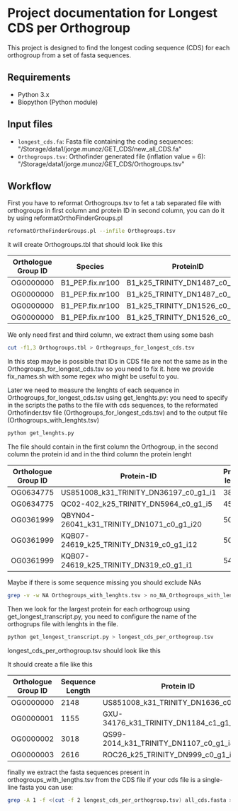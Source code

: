# Project documentation for Longest CDS per Orthogroup

This project is designed to find the longest coding sequence (CDS) for each orthogroup from a set of fasta sequences.

## Requirements

- Python 3.x
- Biopython (Python module)

## Input files

- `longest_cds.fa`: Fasta file containing the coding sequences: "/Storage/data1/jorge.munoz/GET_CDS/new_all_CDS.fa"
- `Orthogroups.tsv`: Orthofinder generated file (inflation value = 6): "/Storage/data1/jorge.munoz/GET_CDS/Orthogroups.tsv"

## Workflow

First you have to reformat Orthogroups.tsv to fet a tab separated file with orthogroups in first column and protein ID in second column, you can do it by using reformatOrthoFinderGroups.pl

```sh
reformatOrthoFinderGroups.pl --infile Orthogroups.tsv
```
it will create Orthogroups.tbl that should look like this

| Orthologue Group ID | Species            | ProteinID                    |
|--------------------|--------------------|------------------------------|
| OG0000000          | B1_PEP.fix.nr100   | B1_k25_TRINITY_DN1487_c0_g1_i1 |
| OG0000000          | B1_PEP.fix.nr100   | B1_k25_TRINITY_DN1487_c0_g1_i7 |
| OG0000000          | B1_PEP.fix.nr100   | B1_k25_TRINITY_DN1526_c0_g1_i1 |
| OG0000000          | B1_PEP.fix.nr100   | B1_k25_TRINITY_DN1526_c0_g1_i2 |

We only need first and third column, we extract them using some bash

```sh
cut -f1,3 Orthogroups.tbl > Orthogroups_for_longest_cds.tsv
```
In this step maybe is possible that IDs in CDS file are not the same as in the Orthogroups_for_longest_cds.tsv so you need to fix it.
here we provide fix_names.sh with some regex who might be useful to you.

Later we need to measure the lenghts of each sequence in Orthogroups_for_longest_cds.tsv using get_lenghts.py:
you need to specify in the scripts the paths to the file with cds sequences, to the  reformated Orthofinder.tsv file (Orthogroups_for_longest_cds.tsv) and to the output file (Orthogroups_with_lenghts.tsv)

```sh
python get_lenghts.py
```
The file should contain in the first column the Orthogroup, in the second column the protein id and in the third column the protein lenght

| Orthologue Group ID| Protein-ID                                 | Protein lenght                          |
|--------------------|--------------------------------------------|-----------------------------------------|
| OG0634775          | US851008_k31_TRINITY_DN36197_c0_g1_i1      | 383                                     |
| OG0634775          | QC02-402_k25_TRINITY_DN5964_c0_g1_i5       | 455                                     |
| OG0361999          | QBYN04-26041_k31_TRINITY_DN1071_c0_g1_i20  | 5075                                    |
| OG0361999          | KQB07-24619_k25_TRINITY_DN319_c0_g1_i12    | 5078                                    |
| OG0361999          | KQB07-24619_k25_TRINITY_DN319_c0_g1_i1     | 5450                                    |


Maybe if there is some sequence missing you should exclude NAs

```sh
grep -v -w NA Orthogroups_with_lenghts.tsv > no_NA_Orthogroups_with_lenghts.tsv
```

Then we look for the largest protein for each orthogroup using get_longest_transcript.py, you need to configure the name of the orthogrups file with lenghts in the file.

```sh
python get_longest_transcript.py > longest_cds_per_orthogroup.tsv 
```
longest_cds_per_orthogroup.tsv should look like this 

It should create a file like this

| Orthologue Group ID | Sequence Length | Protein ID                              |
|--------------------|-----------------|-----------------------------------------|
| OG0000000          | 2148            | US851008_k31_TRINITY_DN1636_c0_g1_i4    |
| OG0000001          | 1155            | GXU-34176_k31_TRINITY_DN1184_c1_g1_i1   |
| OG0000002          | 3018            | QS99-2014_k31_TRINITY_DN1107_c0_g1_i8   |
| OG0000003          | 2616            | ROC26_k25_TRINITY_DN999_c0_g1_i8        |

finally we extract the fasta sequences present in orthogroups_with_lengths.tsv from the CDS file
if your cds file is a single-line fasta you can use:

```sh
grep -A 1 -f <(cut -f 2 longest_cds_per_orthogroup.tsv) all_cds.fasta > longest_cds.fa
```


